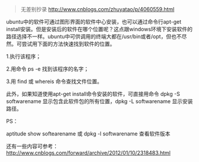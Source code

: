 >无差别抄录 http://www.cnblogs.com/zhuyatao/p/4060559.html

ubuntu中的软件可通过图形界面的软件中心安装，也可以通过命令行apt-get install安装。但是安装后的软件在哪个位置呢？这点跟windows环境下安装软件的路径选择不一样。ubuntu中可供调用的终端大都在/usr/bin或者/opt，但也不尽然。可尝试用下面的方法快速找到软件的位置。

1.执行该程序；

2.用命令 ps -e 找到该程序的名字；

3.用 find 或 whereis 命令查找文件位置。

此外，如果知道使用apt-get install命令安装的软件，可直接用命令 dpkg -S softwarename 显示包含此软件包的所有位置，dpkg -L softwarename 显示安装路径。

 

PS：

aptitude show softearename  或 dpkg -l softwarename 查看软件版本

还有一些内容可参考：http://www.cnblogs.com/forward/archive/2012/01/10/2318483.html

